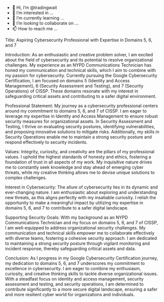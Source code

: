 - 👋 Hi, I’m @tradingwait
- 👀 I’m interested in ...
- 🌱 I’m currently learning ...
- 💞️ I’m looking to collaborate on ...
- 📫 How to reach me ...

<!---
tradingwait/tradingwait is a ✨ special ✨ repository because its `README.md` (this file) appears on your GitHub profile.
You can click the Preview link to take a look at your changes.
---> Title: Aspiring Cybersecurity Professional with Expertise in Domains 5, 6, and 7

Introduction:
As an enthusiastic and creative problem solver, I am excited about the field of cybersecurity and its potential to resolve organizational challenges. My experience as an NYPD Communications Technician has honed my communication and technical skills, which I aim to combine with my passion for cybersecurity. Currently pursuing the Google Cybersecurity Certification, I am focused on domains 5 (Identity and Access Management), 6 (Security Assessment and Testing), and 7 (Security Operations) of CISSP. These domains resonate with my interest in safeguarding critical assets and contributing to a safer digital environment.

Professional Statement:
My journey as a cybersecurity professional centers around my commitment to domains 5, 6, and 7 of CISSP. I am eager to leverage my expertise in Identity and Access Management to ensure robust security measures for organizational assets. In Security Assessment and Testing, I thrive on evaluating security postures, identifying vulnerabilities, and proposing innovative solutions to mitigate risks. Additionally, my skills in Security Operations enable me to maintain a strong security posture and respond effectively to security incidents.

Values:
Integrity, curiosity, and creativity are the pillars of my professional values. I uphold the highest standards of honesty and ethics, fostering a foundation of trust in all aspects of my work. My inquisitive nature drives me to constantly seek knowledge and stay ahead of emerging cyber threats, while my creative thinking allows me to devise unique solutions to complex challenges.

Interest in Cybersecurity:
The allure of cybersecurity lies in its dynamic and ever-changing nature. I am enthusiastic about exploring and understanding new threats, as this aligns perfectly with my insatiable curiosity. I relish the opportunity to make a meaningful impact by utilizing my expertise in domains 5, 6, and 7 to contribute to a safer digital landscape.

Supporting Security Goals:
With my background as an NYPD Communications Technician and my focus on domains 5, 6, and 7 of CISSP, I am well-equipped to address organizational security challenges. My communication and technical skills empower me to collaborate effectively with diverse teams, fostering a cohesive security approach. I am dedicated to maintaining a strong security posture through vigilant monitoring and incident response, thereby safeguarding critical assets and data.

Conclusion:
As I progress in my Google Cybersecurity Certification journey, my dedication to domains 5, 6, and 7 underscores my commitment to excellence in cybersecurity. I am eager to combine my enthusiasm, curiosity, and creative thinking skills to tackle diverse organizational issues. With a steadfast focus on identity and access management, security assessment and testing, and security operations, I am determined to contribute significantly to a more secure digital landscape, ensuring a safer and more resilient cyber world for organizations and individuals.
